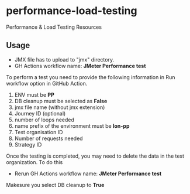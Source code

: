 # performance-load-testing
Performance & Load Testing Resources

## Usage

- JMX file has to upload to "jmx" directory.
- GH Actions workflow name: __JMeter Performance test__

To perform a test you need to provide the following information in Run workflow option in GitHub Action.
1. ENV must be __PP__
2. DB cleanup must be selected as __False__
3. jmx file name (without jmx extension)
4. Journey ID (optional)
5. number of loops needed
6. name prefix of the environment must be __lon-pp__
7. Test organisation ID
8. Number of requests needed
9. Strategy ID

Once the testing is completed, you may need to delete the data in the test organization. To do this 
- Rerun GH Actions workflow name: __JMeter Performance test__

Makesure you select DB cleanup to __True__